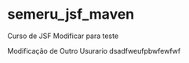 semeru_jsf_maven
================

Curso de JSF
Modificar para teste

Modificação de Outro Usurario
dsadfweufpbwfewfwf
